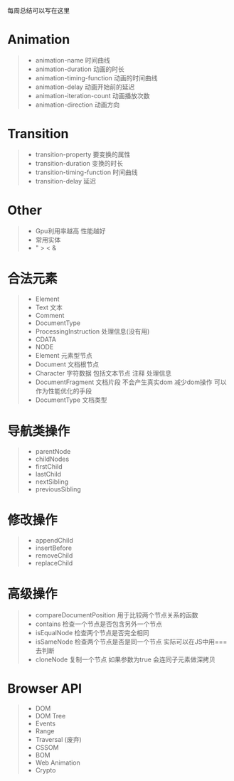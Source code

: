 每周总结可以写在这里
# Animation
>- animation-name 时间曲线
>- animation-duration 动画的时长
>- animation-timing-function 动画的时间曲线
>- animation-delay 动画开始前的延迟
>- animation-iteration-count 动画播放次数
>- animation-direction 动画方向
# Transition
>- transition-property 要变换的属性
>- transition-duration 变换的时长
>- transition-timing-function 时间曲线
>- transition-delay 延迟
# Other
>- Gpu利用率越高 性能越好
>- 常用实体
>- " > < &

# 合法元素
>- Element
>- Text 文本
>- Comment
>- DocumentType <!Doctype html>
>- ProcessingInstruction 处理信息(没有用)
>- CDATA
>- NODE
>- Element 元素型节点
>- Document 文档根节点
>- Character 字符数据 包括文本节点 注释 处理信息
>- DocumentFragment 文档片段 不会产生真实dom 减少dom操作 可以作为性能优化的手段
>- DocumentType 文档类型
# 导航类操作
>- parentNode
>- childNodes
>- firstChild
>- lastChild
>- nextSibling
>- previousSibling
# 修改操作
>- appendChild
>- insertBefore
>- removeChild
>- replaceChild
# 高级操作
>- compareDocumentPosition 用于比较两个节点关系的函数
>- contains 检查一个节点是否包含另外一个节点
>- isEqualNode 检查两个节点是否完全相同
>- isSameNode 检查两个节点是否是同一个节点 实际可以在JS中用===去判断
>- cloneNode 复制一个节点 如果参数为true 会连同子元素做深拷贝
# Browser API
>- DOM
>- DOM Tree
>- Events
>- Range
>- Traversal (废弃)
>- CSSOM
>- BOM
>- Web Animation
>- Crypto